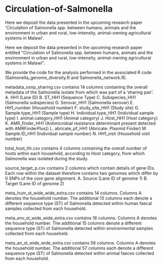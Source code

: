 # Circulation-of-Salmonella
Here we deposit the data presented in the upcoming research paper 'Circulation of Salmonella spp. between humans, animals and the  environment in urban and rural, low-intensity, animal-owning agricultural systems in Malawi'.

Here we deposit the data presented in the upcoming research paper entitled "Circulation of Salmonella spp. between humans, animals and the environment in urban and rural, low-intensity, animal-owning agricultural systems in Malawi".

We provide the code for the analysis performed in the associated R code (Salmonella_genome_diversity.R and Salmonella_network.R).

metadata_osnp_sharing.csv contains 14 columns containing the overall metadata of the Salmonella isolate from which was part of a ‘sharing pair’.
A.	HH1 (Lane ID)
B.	ST_HH1 (Sequence Type)
C.	Subspecies_HH1 (Salmonella subspecies)
D.	Serovar_HH1 (Salmonella serovar)
E.	HH1_number (Household number)
F.	study_site_HH1 (Study site)
G.	Sample.type_HH1 (Sample type)
H.	Individual.type_HH1 (Individual sample type)
I.	animal.category_HH1 (Animal category)
J.	Host_HH1 (Host category)
K.	AMR_finder_HH1 (Antimicrobial resistance determinant present detected with AMRFinderPlus))
L.	abricate_pf_HH1 (Abricate: Plasmid Finder)
M.	Sample.ID_HH1 (Individual sample number)
N.	HH1_visit (Household visit number)

total_host_hh.csv contains 4 columns containing the overall number of hosts within each household, according to Host category, from which Salmonella was isolated during the study. 

source_target_p.csv contains 2 columns which contain details of gene IDs. Each row within the dataset therefore contains two genomes which differ by 0 SNPs of the core gene alignment. 
A.	Source (Lane ID of genome 1)
B.	Target (Lane ID of genome 2)

meta_hum_st_wide_wide_extra.csv contains 14 columns. Columns A denotes the household number. The additional 13 columns each denote a different sequence type (ST) of Salmonella detected within human faecal samples collected from each household. 

meta_env_st_wide_wide_extra.csv contains 16 columns. Columns A denotes the household number. The additional 15 columns denote a different sequence type (ST) of Salmonella detected within environmental samples collected from each household. 

meta_an_st_wide_wide_extra.csv contains 58 columns. Columns A denotes the household number. The additional 57 columns each denote a different sequence type (ST) of Salmonella detected within animal faeces collected from each household. 
